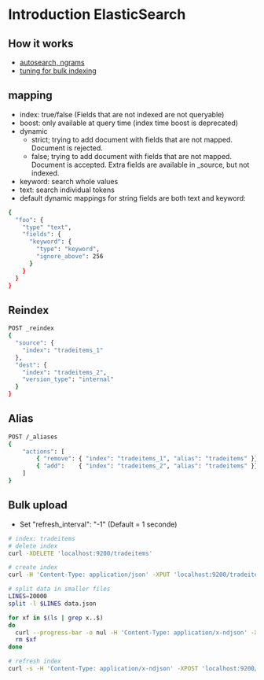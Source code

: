 ﻿# Introduction ElasticSearch

## How it works

- [autosearch, ngrams](https://www.youtube.com/watch?v=p_cviIn1f_k)
- [tuning for bulk indexing](https://www.elastic.co/guide/en/elasticsearch/reference/current/tune-for-indexing-speed.html#_increase_the_refresh_interval)

## mapping

- index: true/false (Fields that are not indexed are not queryable)
- boost: only available at query time (index time boost is deprecated)
- dynamic
  - strict; trying to add document with fields that are not mapped. Document is rejected.
  - false; trying to add document with fields that are not mapped. Document is accepted. Extra fields are available in \_source, but not indexed.
- keyword: search whole values
- text: search individual tokens
- default dynamic mappings for string fields are both text and keyword:

```bash
{
  "foo": {
    "type" "text",
    "fields": {
      "keyword": {
        "type": "keyword",
        "ignore_above": 256
      }
    }
  }
}
```

## Reindex

```bash
POST _reindex
{
  "source": {
    "index": "tradeitems_1"
  },
  "dest": {
    "index": "tradeitems_2",
    "version_type": "internal"
  }
}

```

## Alias

```bash
POST /_aliases
{
    "actions": [
        { "remove": { "index": "tradeitems_1", "alias": "tradeitems" }},
        { "add":    { "index": "tradeitems_2", "alias": "tradeitems" }}
    ]
}
```

## Bulk upload

- Set "refresh_interval": "-1" (Default = 1 seconde)

```bash
# index: tradeitems
# delete index
curl -XDELETE 'localhost:9200/tradeitems'

# create index
curl -H 'Content-Type: application/json' -XPUT 'localhost:9200/tradeitems' -d @index.json

# split data in smaller files
LINES=20000
split -l $LINES data.json

for xf in $(ls | grep x..$)
do
  curl --progress-bar -o nul -H 'Content-Type: application/x-ndjson' -XPOST localhost:9200/tradeitems/_bulk --data-binary @$xf
  rm $xf
done

# refresh index
curl -s -H 'Content-Type: application/x-ndjson' -XPOST 'localhost:9200/tradeitems/_refresh'
```
